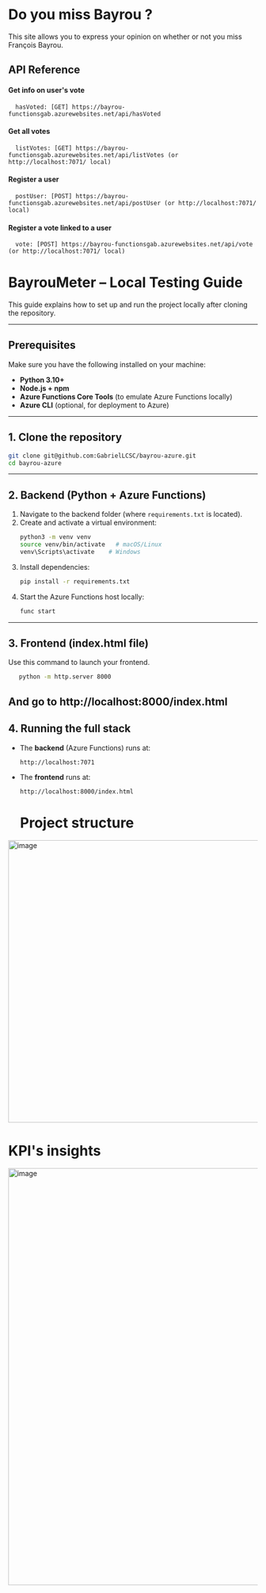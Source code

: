 
# Do you miss Bayrou ?

This site allows you to express your opinion on whether or not you miss François Bayrou. 


## API Reference

#### Get info on user's vote

```http
  hasVoted: [GET] https://bayrou-functionsgab.azurewebsites.net/api/hasVoted
```

#### Get all votes

```http
  listVotes: [GET] https://bayrou-functionsgab.azurewebsites.net/api/listVotes (or http://localhost:7071/ local)
```

#### Register a user

```http
  postUser: [POST] https://bayrou-functionsgab.azurewebsites.net/api/postUser (or http://localhost:7071/ local)
```

#### Register a vote linked to a user

```http
  vote: [POST] https://bayrou-functionsgab.azurewebsites.net/api/vote (or http://localhost:7071/ local)
```

# BayrouMeter – Local Testing Guide

This guide explains how to set up and run the project locally after cloning the repository.

---

## Prerequisites
Make sure you have the following installed on your machine:

- **Python 3.10+**
- **Node.js + npm**
- **Azure Functions Core Tools** (to emulate Azure Functions locally)
- **Azure CLI** (optional, for deployment to Azure)

---

## 1. Clone the repository
```bash
git clone git@github.com:GabrielLCSC/bayrou-azure.git
cd bayrou-azure
```

---

## 2. Backend (Python + Azure Functions)

1. Navigate to the backend folder (where `requirements.txt` is located).
2. Create and activate a virtual environment:
   ```bash
   python3 -m venv venv
   source venv/bin/activate   # macOS/Linux
   venv\Scripts\activate    # Windows
   ```
3. Install dependencies:
   ```bash
   pip install -r requirements.txt
   ```
4. Start the Azure Functions host locally:
   ```bash
   func start
   ```

---

## 3. Frontend (index.html file)

Use this command to launch your frontend. 
```bash
   python -m http.server 8000
   ```

And go to http://localhost:8000/index.html
---

## 4. Running the full stack

- The **backend** (Azure Functions) runs at:  
  ```
  http://localhost:7071
  ```
- The **frontend** runs at:  
  ```
  http://localhost:8000/index.html
  ```

  # Project structure

<img width="865" height="570" alt="image" src="https://github.com/user-attachments/assets/4e6c73ee-8cdd-494c-a00a-bbdb325c193e" />

# KPI's insights

<img width="1449" height="842" alt="image" src="https://github.com/user-attachments/assets/a67d31fe-cf39-433b-af57-d3dbecc4984a" />


